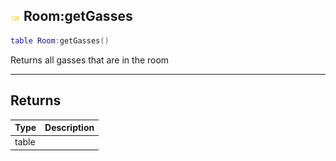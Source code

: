 ## ![shared](.gitbook/assets/shared.png) Room:getGasses


```lua
table Room:getGasses()
```

Returns all gasses that are in the room



------
## Returns

| Type | Description |
| ---- | ----------: |
| table |  |


